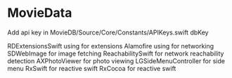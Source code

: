 # MovieData

Add api key in MovieDB/Source/Core/Constants/APIKeys.swift dbKey

RDExtensionsSwift  using for extensions
Alamofire using for networking
SDWebImage for image fetching
ReachabilitySwift for network reachability detection
AXPhotoViewer for photo viewing
LGSideMenuController for side menu
RxSwift for reactive swift
RxCocoa for reactive swift

